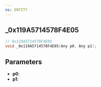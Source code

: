 ```yaml
---
ns: ENTITY
---
```

## _0x119A5714578F4E05

```c
// 0x119A5714578F4E05
void _0x119A5714578F4E05(Any p0, Any p1);
```

## Parameters
* **p0**:
* **p1**:
